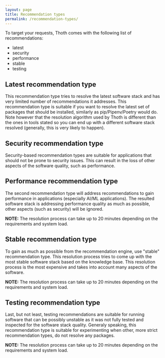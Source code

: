 ```yaml
---
layout: page
title: Recommendation types
permalink: /recommendation-types/
---
```


To target your requests, Thoth comes with the following list of recommendations:

 * latest
 * security
 * performance
 * stable
 * testing
 
## Latest recommendation type

This recommendation type tries to resolve the latest software stack and has
very limited number of recommendations it addresses. This recommendation type
is suitable if you want to resolve the latest set of packages that should be
installed, similarly as pip/Pipenv/Poetry would do. Note however that the
resolution algorithm used by Thoth is different than the ones in tools stated
so you can end up with a different software stack resolved (generally, this is
very likely to happen).

## Security recommendation type

Security-based recommendation types are suitable for applications that should
not be prone to security issues. This can result in the loss of other aspects of
the software quality, such as performance.

## Performance recommendation type

The second recommendation type will address recommendations to gain performance
in applications (especially AI/ML applications). The resulted software stack
is addressing performance quality as much as possible, other aspects (such as
security) will be ignored.

**NOTE:** The resolution process can take up to 20 minutes depending on the
requirements and system load.

## Stable recommendation type

To gain as much as possible from the recommendation engine, use "stable"
recommendation type. This resolution process tries to come up with the most
stable software stack based on the knowledge base. This resolution process is
the most expensive and takes into account many aspects of the software.

**NOTE:** The resolution process can take up to 20 minutes depending on the
requirements and system load.

## Testing recommendation type

Last, but not least, testing recommendations are suitable for running software
that can be possibly unstable as it was not fully tested and inspected for the
software stack quality. Generaly speaking, this recommendation type is suitable
for experimenting when other, more strict recommendation types, do not resolve
any packages.

**NOTE:** The resolution process can take up to 20 minutes depending on the
requirements and system load.
